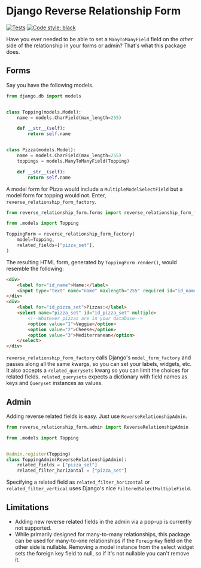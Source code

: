 # Django Reverse Relationship Form
[![Tests](https://github.com/bgaudino/django-reverse-relationship-form/actions/workflows/tests.yml/badge.svg?branch=main)](https://github.com/bgaudino/django-reverse-relationship-form/actions/workflows/tests.yml)
<a href="https://github.com/psf/black"><img alt="Code style: black" src="https://img.shields.io/badge/code%20style-black-000000.svg"></a>



Have you ever needed to be able to set a `ManyToManyField` field on the *other* side of the relationship in your forms or admin? That's what this package does.

## Forms

Say you have the following models.


```python
from django.db import models


class Topping(models.Model):
    name = models.CharField(max_length=255)

    def __str__(self):
        return self.name


class Pizza(models.Model):
    name = models.CharField(max_length=255)
    toppings = models.ManyToManyField(Topping)

    def __str__(self):
        return self.name

```

A model form for Pizza would include a `MultipleModelSelectField` but a model form for topping would not. Enter, `reverse_relationship_form_factory`.


```python
from reverse_relationship_form.forms import reverse_relationship_form_factory 

from .models import Topping

ToppingForm = reverse_relationship_form_factory(
    model=Topping,
    related_fields=["pizza_set"],
)
```

The resulting HTML form, generated by `ToppingForm.render()`, would resemble the following:

```html
<div>
    <label for="id_name">Name:</label>
    <input type="text" name="name" maxlength="255" required id="id_name">
</div>
<div>
    <label for="id_pizza_set">Pizzas:</label>
    <select name="pizza_set" id="id_pizza_set" multiple>
        <!--Whatever pizzas are in your database-->
        <option value="1">Veggie</option>
        <option value="2">Cheese</option>
        <option value="3">Mediterranean</option>
    </select>
</div>
```

`reverse_relationship_form_factory` calls Django's `model_form_factory` and passes along all the same kwargs, so you can set your labels, widgets, etc. It also accepts a `related_querysets` kwarg so you can limit the choices for related fields. `related_querysets` expects a dictionary with field names as keys and `Queryset` instances as values.

## Admin

Adding reverse related fields is easy. Just use `ReverseRelationshipAdmin`.

```python
from reverse_relationship_form.admin import ReverseRelationshipAdmin

from .models import Topping


@admin.register(Topping)
class ToppingAdmin(ReverseRelationshipAdmin):
    related_fields = ["pizza_set"]
    related_filter_horizontal = ["pizza_set"]
```

Specifying a related field as `related_filter_horizontal` or `related_filter_vertical` uses Django's nice `FilteredSelectMultipleField`.

## Limitations

* Adding new reverse related fields in the admin via a pop-up is currently not supported.
* While primarily designed for many-to-many relationships, this package can be used for many-to-one relationships if the `ForeignKey` field on the other side is nullable. Removing a model instance from the select widget sets the foreign key field to null, so if it's not nullable you can't remove it.
